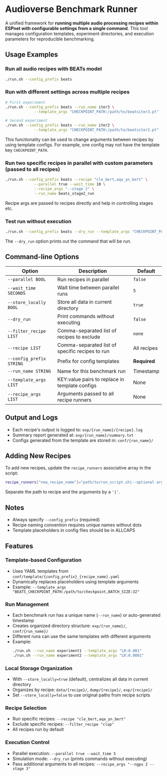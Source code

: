 # Audioverse Benchmark Runner

A unified framework for **running multiple audio processing recipes within ESPnet with configurable settings from a single command**.
This tool manages configuration templates, experiment directories, and execution parameters for reproducible benchmarking.

## Usage Examples

### Run all audio recipes with BEATs model

```bash
./run.sh --config_prefix beats
```

### Run with different settings across multiple recipes

```bash
# First experiment
./run.sh --config_prefix beats --run_name iter3 \
             --template_args "CHECKPOINT_PATH:/path/to/beatsiter3.pt"

# Second experiment    
./run.sh --config_prefix beats --run_name iter2 \
             --template_args "CHECKPOINT_PATH:/path/to/beatsiter2.pt"
```
This functionality can be used to change arguments between recipes by using template configs. For example, one config may not have the template key `CHECKPOINT_PATH`.

### Run two specific recipes in parallel with custom parameters (passed to all recipes)

```bash
./run.sh --config_prefix beats --recipe "cle_bert,aqa_yn_bert" \
             --parallel true --wait_time 10 \
             --recipe_args "--stage 2" \
             --run_name beats_stage2_run
```
Recipe args are passed to recipes directly and help in controlling stages etc.

### Test run without execution

```bash
./run.sh --config_prefix beats --dry_run --template_args "CHECKPOINT_PATH:/path/to/model"
```
The `--dry_run` option prints out the command that will be run.

## Command-line Options

| Option | Description | Default |
|--------|-------------|---------|
| `--parallel BOOL` | Run recipes in parallel | `false` |
| `--wait_time SECONDS` | Wait time between parallel runs | `5` |
| `--store_locally BOOL` | Store all data in current directory | `true` |
| `--dry_run` | Print commands without executing | `false` |
| `--filter_recipe LIST` | Comma-separated list of recipes to exclude | `none` |
| `--recipe LIST` | Comma-separated list of specific recipes to run | All recipes |
| `--config_prefix STRING` | Prefix for config templates | **Required** |
| `--run_name STRING` | Name for this benchmark run | Timestamp |
| `--template_args LIST` | KEY:value pairs to replace in template configs | None |
| `--recipe_args LIST` | Arguments passed to all recipe runners | None |

## Output and Logs

- Each recipe's output is logged to: `exp/{run_name}/{recipe}.log`
- Summary report generated at: `exp/{run_name}/summary.txt`
- Configs generated from the template are stored in: `conf/{run_name}/`

## Adding New Recipes

To add new recipes, update the `recipe_runners` associative array in the script:

```bash
recipe_runners["new_recipe_name"]="path/to/run_script.sh|--optional args"
```
Separate the path to recipe and the arguments by a `'|'`.

## Notes

- Always specify `--config_prefix` (required)
- Recipe naming convention requires unique names without dots
- Template placeholders in config files should be in ALLCAPS


## Features

### Template-based Configuration

- Uses YAML templates from `conf/template/{config_prefix}_{recipe_name}.yaml`
- Dynamically replaces placeholders using template arguments
- Example: `--template_args "BEATS_CHECKPOINT_PATH:/path/to/checkpoint,BATCH_SIZE:32"`

### Run Management

- Each benchmark run has a unique name (`--run_name`) or auto-generated timestamp
- Creates organized directory structure: `exp/{run_name}/`, `conf/{run_name}/`
- Different runs can use the same templates with different arguments
- Example:
  ```bash
  ./run.sh --run_name experiment1 --template_args "LR:0.001"
  ./run.sh --run_name experiment2 --template_args "LR:0.0001"
  ```

### Local Storage Organization

- With `--store_locally=true` (default), centralizes all data in current directory
- Organizes by recipe: `data/{recipe}/`, `dump/{recipe}/`, `exp/{recipe}/`
- Set `--store_locally=false` to use original paths from recipe scripts

### Recipe Selection

- Run specific recipes: `--recipe "cle_bert,aqa_yn_bert"`
- Exclude specific recipes: `--filter_recipe "clap"`
- All recipes run by default

### Execution Control

- Parallel execution: `--parallel true --wait_time 5`
- Simulation mode: `--dry_run` (prints commands without executing)
- Pass additional arguments to all recipes: `--recipe_args "--ngpu 2 --stage 3"`
